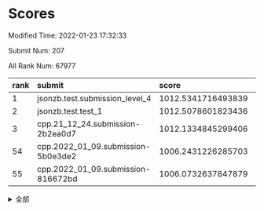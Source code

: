 # Scores

Modified Time: 2022-01-23 17:32:33

Submit Num: 207

All Rank Num: 67977

| rank |               submit               |       score        |       sigma        | pk_num |
| :--- | :--------------------------------- | :----------------- | :----------------- | :----- |
| 1    | jsonzb.test.submission_level_4     | 1012.5341716493839 | 0.7925021815954344 | 1316   |
| 2    | jsonzb.test.test_1                 | 1012.5078601823436 | 0.7850173395343849 | 1315   |
| 3    | cpp.21_12_24.submission-2b2ea0d7   | 1012.1334845299406 | 0.7886466452514703 | 1316   |
| 54   | cpp.2022_01_09.submission-5b0e3de2 | 1006.2431226285703 | 0.7363076579452655 | 1315   |
| 55   | cpp.2022_01_09.submission-816672bd | 1006.0732637847879 | 0.7410761703799741 | 1310   |


<details>
<summary>全部</summary>

| rank |                 submit                 |       score        |       sigma        | pk_num |
| :--- | :------------------------------------- | :----------------- | :----------------- | :----- |
| 1    | jsonzb.test.submission_level_4         | 1012.5341716493839 | 0.7925021815954344 | 1316   |
| 2    | jsonzb.test.test_1                     | 1012.5078601823436 | 0.7850173395343849 | 1315   |
| 3    | cpp.21_12_24.submission-2b2ea0d7       | 1012.1334845299406 | 0.7886466452514703 | 1316   |
| 4    | gobigger.level_3.submission_level_3_21 | 1011.4583499995618 | 0.7791283508126647 | 1317   |
| 5    | gobigger.level_3.submission_level_3_23 | 1011.3165991953464 | 0.7832340620503303 | 1309   |
| 6    | gobigger.level_3.submission_level_3_13 | 1011.3016571593265 | 0.7624719735847222 | 1313   |
| 7    | gobigger.level_3.submission_level_3_15 | 1011.2345262653183 | 0.799072437405009  | 1313   |
| 8    | gobigger.level_3.submission_level_3_47 | 1011.0869478905023 | 0.7732893942092979 | 1309   |
| 9    | gobigger.level_3.submission_level_3_6  | 1010.8845868309727 | 0.7967199847846086 | 1314   |
| 10   | gobigger.level_3.submission_level_3_41 | 1010.8626430563787 | 0.7543138940865917 | 1317   |
| 11   | gobigger.level_3.submission_level_3_24 | 1010.7714017088863 | 0.7705470028610767 | 1317   |
| 12   | gobigger.level_3.submission_level_3_38 | 1010.6936181055709 | 0.7709971217179383 | 1311   |
| 13   | gobigger.level_3.submission_level_3_31 | 1010.6018883661465 | 0.7686719578346529 | 1313   |
| 14   | gobigger.level_3.submission_level_3_4  | 1010.5393220947343 | 0.7506685766152434 | 1311   |
| 15   | gobigger.level_3.submission_level_3_32 | 1010.5166851222723 | 0.7632704120978354 | 1314   |
| 16   | gobigger.level_3.submission_level_3_49 | 1010.511003394135  | 0.7569634590615927 | 1314   |
| 17   | gobigger.level_3.submission_level_3_5  | 1010.3831071825356 | 0.7490525918367735 | 1310   |
| 18   | gobigger.level_3.submission_level_3_44 | 1010.3287824726629 | 0.7607964261566028 | 1315   |
| 19   | gobigger.level_3.submission_level_3_28 | 1010.3080874039154 | 0.7594739272619384 | 1309   |
| 20   | gobigger.level_3.submission_level_3_10 | 1010.2785720143427 | 0.7679211318769863 | 1311   |
| 21   | gobigger.level_3.submission_level_3_37 | 1010.2505683311387 | 0.7695057411405862 | 1311   |
| 22   | gobigger.level_3.submission_level_3_36 | 1010.2503921712265 | 0.7541904494686394 | 1314   |
| 23   | gobigger.level_3.submission_level_3_40 | 1010.2153269417386 | 0.7579630639882908 | 1312   |
| 24   | gobigger.level_3.submission_level_3_26 | 1010.2067065461328 | 0.7625228905726883 | 1315   |
| 25   | gobigger.level_3.submission_level_3_45 | 1010.188441801491  | 0.7588226534604849 | 1315   |
| 26   | gobigger.level_3.submission_level_3_46 | 1010.1236891763618 | 0.7531568766914041 | 1317   |
| 27   | gobigger.level_3.submission_level_3_27 | 1010.0878374457828 | 0.7623888720865215 | 1312   |
| 28   | gobigger.level_3.submission_level_3_30 | 1010.0733975279817 | 0.7389426852194648 | 1312   |
| 29   | gobigger.level_3.submission_level_3_35 | 1009.9718426236257 | 0.7622346183179558 | 1313   |
| 30   | gobigger.level_3.submission_level_3_34 | 1009.8876578317146 | 0.7668185973118667 | 1310   |
| 31   | gobigger.level_3.submission_level_3_33 | 1009.8678760961967 | 0.7571881265824894 | 1312   |
| 32   | gobigger.level_3.submission_level_3_9  | 1009.8447022920354 | 0.7716847996842039 | 1313   |
| 33   | gobigger.level_3.submission_level_3_43 | 1009.8216424248087 | 0.7429664844292689 | 1316   |
| 34   | gobigger.level_3.submission_level_3_8  | 1009.79914359744   | 0.7490803512044643 | 1310   |
| 35   | gobigger.level_3.submission_level_3_11 | 1009.7941278115242 | 0.7458038484365296 | 1312   |
| 36   | gobigger.level_3.submission_level_3_19 | 1009.7600609126229 | 0.7309672864771684 | 1316   |
| 37   | gobigger.level_3.submission_level_3_29 | 1009.7550078035564 | 0.7622540469678724 | 1315   |
| 38   | gobigger.level_3.submission_level_3_18 | 1009.7353247300955 | 0.7437701173700989 | 1313   |
| 39   | gobigger.level_3.submission_level_3_39 | 1009.4702065215647 | 0.7445662591792662 | 1315   |
| 40   | gobigger.level_3.submission_level_3_48 | 1009.3896616261816 | 0.746199038231403  | 1314   |
| 41   | gobigger.level_3.submission_level_3_20 | 1009.3406406464479 | 0.7693476194211334 | 1312   |
| 42   | gobigger.level_3.submission_level_3_25 | 1009.3140083180213 | 0.7555247453440463 | 1315   |
| 43   | gobigger.level_3.submission_level_3_1  | 1009.2824919900814 | 0.7502244208647084 | 1314   |
| 44   | gobigger.level_3.submission_level_3_16 | 1009.2317535941108 | 0.750199147126026  | 1314   |
| 45   | gobigger.level_3.submission_level_3_22 | 1009.1830304377493 | 0.733736983903634  | 1310   |
| 46   | gobigger.level_3.submission_level_3_12 | 1009.1301460154914 | 0.7355663281957412 | 1313   |
| 47   | gobigger.level_3.submission_level_3_17 | 1009.0722106281515 | 0.7518999593013551 | 1313   |
| 48   | gobigger.level_3.submission_level_3_0  | 1009.0717089968672 | 0.7495316902103331 | 1317   |
| 49   | gobigger.level_3.submission_level_3_2  | 1008.8646463575884 | 0.7462899722734951 | 1317   |
| 50   | gobigger.level_3.submission_level_3_42 | 1008.7997757989845 | 0.7598938673359869 | 1307   |
| 51   | gobigger.level_3.submission_level_3_7  | 1008.5169984296592 | 0.7523133555686404 | 1317   |
| 52   | gobigger.level_3.submission_level_3_14 | 1008.5091401019529 | 0.755339371453205  | 1314   |
| 53   | gobigger.level_3.submission_level_3_3  | 1007.5058181647979 | 0.7389384767040434 | 1320   |
| 54   | cpp.2022_01_09.submission-5b0e3de2     | 1006.2431226285703 | 0.7363076579452655 | 1315   |
| 55   | cpp.2022_01_09.submission-816672bd     | 1006.0732637847879 | 0.7410761703799741 | 1310   |
| 56   | gobigger.level_1.submission_level_1_7  | 1005.1026837275236 | 0.7156147466115368 | 1311   |
| 57   | gobigger.level_1.submission_level_1_23 | 1004.8508169984717 | 0.7321252271297848 | 1306   |
| 58   | gobigger.level_1.submission_level_1_12 | 1004.8361939406927 | 0.7245898641006363 | 1311   |
| 59   | gobigger.level_1.submission_level_1_9  | 1004.8356538835907 | 0.7234874627931233 | 1315   |
| 60   | gobigger.level_1.submission_level_1_11 | 1004.6511009582088 | 0.722854537984938  | 1308   |
| 61   | gobigger.level_1.submission_level_1_35 | 1004.3162710568462 | 0.7191095923069005 | 1310   |
| 62   | gobigger.level_1.submission_level_1_2  | 1004.1398823433866 | 0.7069278625203447 | 1316   |
| 63   | gobigger.level_1.submission_level_1_39 | 1004.0740187974027 | 0.7319130513929207 | 1315   |
| 64   | gobigger.level_1.submission_level_1_32 | 1003.9514738498186 | 0.707205498761495  | 1317   |
| 65   | gobigger.level_1.submission_level_1_38 | 1003.890450145145  | 0.7180857052127763 | 1315   |
| 66   | gobigger.level_1.submission_level_1_18 | 1003.8491439663542 | 0.7151423758143133 | 1306   |
| 67   | gobigger.level_1.submission_level_1_49 | 1003.8321410120459 | 0.7153941611973202 | 1312   |
| 68   | gobigger.level_1.submission_level_1_26 | 1003.8132776130634 | 0.7286313224030136 | 1313   |
| 69   | gobigger.level_1.submission_level_1_15 | 1003.7764625938356 | 0.7150039491912056 | 1314   |
| 70   | gobigger.level_1.submission_level_1_10 | 1003.7620311695573 | 0.7204950439156497 | 1315   |
| 71   | gobigger.level_1.submission_level_1_34 | 1003.7602500942365 | 0.7200416341170115 | 1315   |
| 72   | gobigger.level_1.submission_level_1_19 | 1003.7590735402523 | 0.7278364526631362 | 1315   |
| 73   | gobigger.level_1.submission_level_1_33 | 1003.6598673126744 | 0.701377833697248  | 1313   |
| 74   | gobigger.level_1.submission_level_1_30 | 1003.6500680185778 | 0.7151995327277672 | 1318   |
| 75   | gobigger.level_1.submission_level_1_29 | 1003.6164119881425 | 0.7093142394094705 | 1310   |
| 76   | gobigger.level_1.submission_level_1_27 | 1003.6108756964715 | 0.7099677149516413 | 1313   |
| 77   | gobigger.level_1.submission_level_1_24 | 1003.5100991901079 | 0.719616089399448  | 1315   |
| 78   | gobigger.level_1.submission_level_1_3  | 1003.4555808852971 | 0.7170334613253274 | 1316   |
| 79   | gobigger.level_1.submission_level_1_21 | 1003.4514734448221 | 0.7300585909424904 | 1314   |
| 80   | gobigger.level_1.submission_level_1_43 | 1003.3942187283842 | 0.7133833187164222 | 1322   |
| 81   | gobigger.level_1.submission_level_1_47 | 1003.3545462599848 | 0.7165158854259995 | 1313   |
| 82   | gobigger.level_1.submission_level_1_42 | 1003.3339257345369 | 0.7075079558361193 | 1317   |
| 83   | gobigger.level_1.submission_level_1_36 | 1003.3329900665149 | 0.7200994173349529 | 1311   |
| 84   | gobigger.level_1.submission_level_1_20 | 1003.2804227350958 | 0.7132437857281871 | 1315   |
| 85   | gobigger.level_1.submission_level_1_46 | 1003.2247731146102 | 0.7102291890943012 | 1316   |
| 86   | gobigger.level_1.submission_level_1_31 | 1003.2225744951751 | 0.7231723387613034 | 1320   |
| 87   | gobigger.level_1.submission_level_1_44 | 1003.05979136524   | 0.7162604668735861 | 1313   |
| 88   | gobigger.level_1.submission_level_1_28 | 1003.0270678843938 | 0.7144508192262261 | 1317   |
| 89   | gobigger.level_1.submission_level_1_48 | 1003.0231545591918 | 0.7131900999923133 | 1310   |
| 90   | gobigger.level_1.submission_level_1_37 | 1002.8848271683181 | 0.7108589475664838 | 1310   |
| 91   | gobigger.level_1.submission_level_1_13 | 1002.8771307706567 | 0.7093725233273371 | 1314   |
| 92   | gobigger.level_1.submission_level_1_45 | 1002.7712795683576 | 0.7126515180744986 | 1315   |
| 93   | gobigger.level_1.submission_level_1_4  | 1002.7138661278003 | 0.7245553742446262 | 1317   |
| 94   | gobigger.level_1.submission_level_1_6  | 1002.6943910851613 | 0.7079167152597421 | 1318   |
| 95   | gobigger.level_1.submission_level_1_14 | 1002.6041044785943 | 0.7150072048863301 | 1316   |
| 96   | gobigger.level_1.submission_level_1_41 | 1002.5781890363663 | 0.7086299039310681 | 1313   |
| 97   | gobigger.level_1.submission_level_1_40 | 1002.5033980204205 | 0.7047023956632577 | 1315   |
| 98   | gobigger.level_1.submission_level_1_17 | 1002.4280644351094 | 0.7108783369446142 | 1313   |
| 99   | gobigger.level_1.submission_level_1_0  | 1002.3690539076862 | 0.7114815249800901 | 1315   |
| 100  | gobigger.level_1.submission_level_1_16 | 1002.1492295106411 | 0.7148665083090942 | 1315   |
| 101  | gobigger.level_1.submission_level_1_22 | 1002.1477300313236 | 0.7105799384437163 | 1313   |
| 102  | gobigger.level_1.submission_level_1_25 | 1002.0865197442462 | 0.7152823775982576 | 1314   |
| 103  | gobigger.level_1.submission_level_1_8  | 1001.9519408798225 | 0.7043673163104813 | 1314   |
| 104  | gobigger.level_1.submission_level_1_1  | 1001.8123633773339 | 0.7193373924568176 | 1312   |
| 105  | gobigger.level_1.submission_level_1_5  | 1001.7470567313744 | 0.7172750924377396 | 1313   |
| 106  | gobigger.random.submission_random_4    | 996.7899334914016  | 0.6974938219417902 | 1315   |
| 107  | gobigger.random.submission_random_13   | 996.4649817925721  | 0.7079543200947662 | 1317   |
| 108  | gobigger.random.submission_random_42   | 996.4552040268412  | 0.7156487268663918 | 1312   |
| 109  | gobigger.random.submission_random_44   | 996.4264961200331  | 0.7204898726927383 | 1312   |
| 110  | gobigger.random.submission_random_18   | 996.4058209787936  | 0.7046264051165693 | 1313   |
| 111  | gobigger.random.submission_random_43   | 996.4015256959912  | 0.7128559518137474 | 1320   |
| 112  | gobigger.random.submission_random_38   | 996.3866562913385  | 0.7061788918422834 | 1312   |
| 113  | gobigger.random.submission_random_47   | 996.2887240304025  | 0.709427040208707  | 1312   |
| 114  | gobigger.random.submission_random_16   | 996.2886889411286  | 0.7215933320851103 | 1314   |
| 115  | gobigger.random.submission_random_27   | 996.2787777360969  | 0.699608467175016  | 1310   |
| 116  | gobigger.random.submission_random_1    | 996.2124877909629  | 0.7137198245777924 | 1311   |
| 117  | gobigger.random.submission_random_6    | 996.1806891952428  | 0.7131046323211226 | 1315   |
| 118  | gobigger.random.submission_random_5    | 996.1674835501344  | 0.7186308116996709 | 1309   |
| 119  | gobigger.random.submission_random_33   | 996.1420990989047  | 0.7054762527151555 | 1316   |
| 120  | gobigger.random.submission_random_15   | 995.9961917213064  | 0.7066840994349588 | 1314   |
| 121  | gobigger.random.submission_random_22   | 995.9939822105474  | 0.70749610762408   | 1315   |
| 122  | gobigger.random.submission_random_14   | 995.9861900841431  | 0.708876294703666  | 1311   |
| 123  | gobigger.random.submission_random_17   | 995.9787385953831  | 0.70932667385831   | 1314   |
| 124  | gobigger.random.submission_random_12   | 995.9117403766094  | 0.7098929014103803 | 1312   |
| 125  | gobigger.random.submission_random_40   | 995.888740599884   | 0.7186692696606284 | 1315   |
| 126  | gobigger.random.submission_random_36   | 995.8833331359733  | 0.7111585447312156 | 1311   |
| 127  | gobigger.random.submission_random_8    | 995.7940081835238  | 0.709148508330037  | 1311   |
| 128  | gobigger.random.submission_random_25   | 995.7894836302951  | 0.7229146875535896 | 1314   |
| 129  | gobigger.random.submission_random_41   | 995.745693547847   | 0.7101672104873956 | 1315   |
| 130  | gobigger.random.submission_random_10   | 995.7158319856069  | 0.7301080785448946 | 1316   |
| 131  | gobigger.random.submission_random_37   | 995.705509661421   | 0.7169085958449288 | 1311   |
| 132  | gobigger.random.submission_random_28   | 995.7028279482001  | 0.7138955059290791 | 1313   |
| 133  | gobigger.random.submission_random_46   | 995.6662233541491  | 0.7071705635387592 | 1308   |
| 134  | gobigger.random.submission_random_24   | 995.5916573721169  | 0.7063275325485416 | 1314   |
| 135  | gobigger.random.submission_random_35   | 995.5567607186997  | 0.7159099587187315 | 1320   |
| 136  | gobigger.random.submission_random_7    | 995.5130939063237  | 0.7187622357183212 | 1313   |
| 137  | gobigger.random.submission_random_48   | 995.4881805712259  | 0.7194325808071934 | 1312   |
| 138  | gobigger.random.submission_random_45   | 995.4747599778442  | 0.7077890888172967 | 1310   |
| 139  | gobigger.random.submission_random_34   | 995.4426404045693  | 0.7028604220442558 | 1317   |
| 140  | gobigger.random.submission_random_3    | 995.4228299011072  | 0.7205525405186184 | 1314   |
| 141  | gobigger.random.submission_random_49   | 995.4011965202292  | 0.7132159326633918 | 1311   |
| 142  | gobigger.random.submission_random_32   | 995.3904612604232  | 0.7126105939947897 | 1319   |
| 143  | gobigger.random.submission_random_21   | 995.378069545353   | 0.7163708459034973 | 1314   |
| 144  | gobigger.random.submission_random_2    | 995.3244255688288  | 0.7203859289471454 | 1310   |
| 145  | gobigger.random.submission_random_31   | 995.3006404403925  | 0.7053022757556457 | 1318   |
| 146  | gobigger.random.submission_random_20   | 995.2263979701136  | 0.7128647650512313 | 1313   |
| 147  | gobigger.random.submission_random_30   | 995.1074401923745  | 0.7313435654747412 | 1316   |
| 148  | gobigger.random.submission_random_23   | 995.0971474299868  | 0.7018964348919042 | 1314   |
| 149  | gobigger.random.submission_random_26   | 995.0522488075808  | 0.7123120611524295 | 1311   |
| 150  | gobigger.random.submission_random_29   | 994.9549296937353  | 0.7209903662877976 | 1310   |
| 151  | gobigger.random.submission_random_11   | 994.8843812896033  | 0.7163205217526659 | 1314   |
| 152  | gobigger.random.submission_random_19   | 994.7197392623001  | 0.7207356996079582 | 1309   |
| 153  | gobigger.random.submission_random_0    | 994.500224001366   | 0.7219678577032075 | 1311   |
| 154  | gobigger.random.submission_random_9    | 994.4483744405312  | 0.7159048867664819 | 1313   |
| 155  | gobigger.random.submission_random_39   | 993.7756229156053  | 0.7208704757773917 | 1313   |
| 156  | gobigger.level_2.submission_level_2_17 | 993.6213304236369  | 0.7263722474873764 | 1312   |
| 157  | gobigger.level_2.submission_level_2_44 | 993.3933018075277  | 0.7357763628006629 | 1317   |
| 158  | gobigger.level_2.submission_level_2_6  | 993.313065469632   | 0.7299916451728673 | 1314   |
| 159  | gobigger.level_2.submission_level_2_2  | 993.3053613565862  | 0.7275542045361363 | 1309   |
| 160  | gobigger.level_2.submission_level_2_5  | 993.2853811823588  | 0.762542529843759  | 1307   |
| 161  | gobigger.level_2.submission_level_2_35 | 993.2469873415663  | 0.7366066578296759 | 1313   |
| 162  | gobigger.level_2.submission_level_2_27 | 993.1578438241652  | 0.7348346315966685 | 1317   |
| 163  | gobigger.level_2.submission_level_2_20 | 993.1216392782209  | 0.7269119281998239 | 1313   |
| 164  | gobigger.level_2.submission_level_2_21 | 993.0779683282146  | 0.7333572863483244 | 1315   |
| 165  | gobigger.level_2.submission_level_2_47 | 992.9936123906016  | 0.7212591692926426 | 1312   |
| 166  | gobigger.level_2.submission_level_2_13 | 992.8640619099829  | 0.734378052606213  | 1309   |
| 167  | gobigger.level_2.submission_level_2_1  | 992.6392089159225  | 0.744305569122719  | 1317   |
| 168  | gobigger.level_2.submission_level_2_34 | 992.588097336205   | 0.7437154558023857 | 1312   |
| 169  | gobigger.level_2.submission_level_2_12 | 992.4698609679217  | 0.7423605348271497 | 1317   |
| 170  | gobigger.level_2.submission_level_2_26 | 992.4193787622327  | 0.7430905180577857 | 1311   |
| 171  | gobigger.level_2.submission_level_2_24 | 992.3614245325717  | 0.7578019515242288 | 1309   |
| 172  | gobigger.level_2.submission_level_2_37 | 992.3467303335636  | 0.7250282796450154 | 1314   |
| 173  | gobigger.level_2.submission_level_2_38 | 992.3061035387232  | 0.7559766972016779 | 1312   |
| 174  | gobigger.level_2.submission_level_2_32 | 992.2386051357284  | 0.7333243181244314 | 1314   |
| 175  | gobigger.level_2.submission_level_2_48 | 992.201265774394   | 0.7428737686305027 | 1314   |
| 176  | gobigger.level_2.submission_level_2_14 | 992.1981934590127  | 0.7365822607297035 | 1311   |
| 177  | gobigger.level_2.submission_level_2_8  | 992.1942654327173  | 0.7558273565275618 | 1310   |
| 178  | gobigger.level_2.submission_level_2_30 | 992.1806550999178  | 0.7615694869317678 | 1315   |
| 179  | gobigger.level_2.submission_level_2_18 | 992.1748408694746  | 0.7356959207763485 | 1314   |
| 180  | gobigger.level_2.submission_level_2_3  | 992.1241739860066  | 0.7384460087872836 | 1314   |
| 181  | gobigger.level_2.submission_level_2_40 | 992.1173953103759  | 0.7336301252698407 | 1313   |
| 182  | gobigger.level_2.submission_level_2_23 | 992.0691621484283  | 0.7459284941814341 | 1314   |
| 183  | gobigger.level_2.submission_level_2_36 | 992.0552475035591  | 0.741075409733954  | 1321   |
| 184  | gobigger.level_2.submission_level_2_29 | 992.0144372374698  | 0.7747514900722465 | 1316   |
| 185  | gobigger.level_2.submission_level_2_39 | 991.936890595424   | 0.7432447272706516 | 1322   |
| 186  | gobigger.level_2.submission_level_2_25 | 991.9216825895037  | 0.7546792699184112 | 1314   |
| 187  | gobigger.level_2.submission_level_2_42 | 991.8785329541466  | 0.7497638935046965 | 1317   |
| 188  | gobigger.level_2.submission_level_2_49 | 991.7941843811958  | 0.742352736818055  | 1315   |
| 189  | gobigger.level_2.submission_level_2_15 | 991.7689603082096  | 0.7525723843832822 | 1313   |
| 190  | gobigger.level_2.submission_level_2_46 | 991.726943471387   | 0.7407983338148831 | 1313   |
| 191  | gobigger.level_2.submission_level_2_9  | 991.5943494147309  | 0.7366428432649661 | 1320   |
| 192  | gobigger.level_2.submission_level_2_41 | 991.5524826311452  | 0.7390769790697206 | 1316   |
| 193  | gobigger.level_2.submission_level_2_16 | 991.4606792048714  | 0.7563163778384053 | 1314   |
| 194  | gobigger.level_2.submission_level_2_31 | 991.3923850560715  | 0.7535236080512498 | 1309   |
| 195  | gobigger.level_2.submission_level_2_28 | 991.3375466144091  | 0.7464713611507033 | 1311   |
| 196  | gobigger.level_2.submission_level_2_0  | 991.3243932143077  | 0.7477211322285308 | 1311   |
| 197  | gobigger.level_2.submission_level_2_22 | 991.3116992188136  | 0.7454625962705095 | 1318   |
| 198  | gobigger.level_2.submission_level_2_10 | 991.2592418248104  | 0.7615794603597655 | 1317   |
| 199  | gobigger.level_2.submission_level_2_43 | 991.2516334613224  | 0.7501982379237465 | 1314   |
| 200  | gobigger.level_2.submission_level_2_7  | 991.1756281277707  | 0.751255218354802  | 1314   |
| 201  | gobigger.level_2.submission_level_2_45 | 991.1510999343021  | 0.7471052079683602 | 1312   |
| 202  | gobigger.level_2.submission_level_2_19 | 991.0764914742289  | 0.7519691323290827 | 1315   |
| 203  | gobigger.level_2.submission_level_2_33 | 990.2164877946651  | 0.7696584275302156 | 1313   |
| 204  | gobigger.level_2.submission_level_2_4  | 990.1361923659725  | 0.7718585714174955 | 1313   |
| 205  | gobigger.level_2.submission_level_2_11 | 989.4082096898425  | 0.8010356713214876 | 1313   |
| 206  | gobigger.none.submission_none_1        | 978.9548304781688  | 1.2589099359328364 | 1309   |
| 207  | gobigger.none.submission_none_0        | 975.1875849387591  | 1.4677449884828762 | 1315   |

</details>